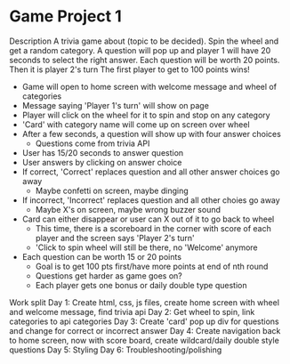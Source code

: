 # Game Project 1
Description
A trivia game about (topic to be decided). Spin the wheel and get a random category. A question will pop up and player 1 will have 20 seconds to select the right answer. Each question will be worth 20 points. Then it is player 2's turn The first player to get to 100 points wins!


- Game will open to home screen with welcome message and wheel of categories
- Message saying 'Player 1's turn' will show on page
- Player will click on the wheel for it to spin and stop on any category
- 'Card' with category name will come up on screen over wheel
- After a few seconds, a question will show up with four answer choices
    - Questions come from trivia API
- User has 15/20 seconds to answer question
- User answers by clicking on answer choice
- If correct, 'Correct' replaces question and all other answer choices go away
    - Maybe confetti on screen, maybe dinging
- If incorrect, 'Incorrect' replaces question and all other choies go away
    - Maybe X's on screen, maybe wrong buzzer sound
- Card can either disappear or user can X out of it to go back to wheel
    - This time, there is a scoreboard in the corner with score of each player and the screen says 'Player 2's turn'
    - 'Click to spin wheel will still be there, no 'Welcome' anymore
- Each question can be worth 15 or 20 points
    - Goal is to get 100 pts first/have more points at end of nth round
    - Questions get harder as game goes on?
    - Each player gets one bonus or daily double type question

Work split
Day 1: Create html, css, js files, create home screen with wheel and welcome message, find trivia api
Day 2: Get wheel to spin, link categories to api categories
Day 3: Create 'card' pop up div for questions and change for correct or incorrect answer
Day 4: Create navigation back to home screen, now with score board, create wildcard/daily double style questions
Day 5: Styling 
Day 6: Troubleshooting/polishing

